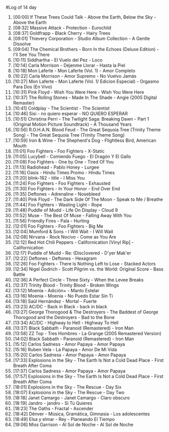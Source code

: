#Log of 14 day

1. [00:00] If These Trees Could Talk - Above the Earth, Below the Sky - Above the Earth
1. [08:32] Massive Attack - Protection - Eurochild
1. [08:37] Goldfrapp - Black Cherry - Hairy Trees
1. [09:01] Thievery Corporation - Studio Album Collection - A Gentle Dissolve
1. [09:04] The Chemical Brothers - Born In the Echoes (Deluxe Edition) - I'll See You There
1. [10:11] Siddhartha - El Vuelo del Pez - Loco
1. [10:14] Carla Morrison - Déjenme Llorar - Hasta la Piel
1. [10:18] Mon Laferte - Mon Laferte (Vol. 1) - Amor Completo
1. [10:22] Carla Morrison - Amor Supremo - No Vuelvo Jamás
1. [10:27] Mon Laferte - Mon Laferte (Vol. 1/ Edicion Especial) - Orgasmo Para Dos (En Vivo)
1. [10:31] Pink Floyd - Wish You Were Here - Wish You Were Here
1. [10:37] The Rolling Stones - Made In The Shade - Angie (2005 Digital Remaster)
1. [10:41] Coldplay - The Scientist - The Scientist
1. [10:46] Sisi - no quiero esperar - NO QUIERO ESPERAR
1. [10:51] Christina Perri - The Twilight Saga: Breaking Dawn - Part 1 (Original Motion Picture Soundtrack) - A Thousand Years
1. [10:56] R.O.H.A.N. Blood Feud - The Great Sequoia Tree (Trinity Theme Song) - The Great Sequoia Tree (Trinity Theme Song)
1. [10:59] Iron & Wine - The Shepherd's Dog - Flightless Bird, American Mouth
1. [11:01] Foo Fighters - Foo Fighters - X-Static
1. [11:05] Lucybell - Comiendo Fuego - El Dragón Y El Gallo
1. [11:08] Foo Fighters - One by One - Tired Of You
1. [11:13] Radiohead - Pablo Honey - Lurgee
1. [11:16] Oasis - Hindu Times Promo - Hindu Times
1. [11:20] blink-182 - title - I Miss You
1. [11:24] Foo Fighters - Foo Fighters - Exhausted
1. [11:30] Foo Fighters - In Your Honor - End Over End
1. [11:35] Deftones - Adrenaline - Nosebleed
1. [11:40] Pink Floyd - The Dark Side Of The Moon - Speak to Me / Breathe
1. [11:44] Foo Fighters - Wasting Light - Rope
1. [11:48] Puddle of Mudd - Life On Display - Cloud 9
1. [11:52] Muse - The Best Of Muse - Falling Away With You
1. [11:56] Friendly Fires - Pala - Hurting
1. [12:01] Foo Fighters - Foo Fighters - Big Me
1. [12:04] Mumford & Sons - I Will Wait - I Will Wait
1. [12:08] Nirvana - Rock Nocivo - Come as You Are
1. [12:12] Red Hot Chili Peppers - Californication [Vinyl Rip] - Californication
1. [12:17] Puddle of Mudd - Re: (Disc)overed - D'yer Mak'er
1. [12:22] Deftones - Deftones - Hexagram
1. [12:26] Foo Fighters - There Is Nothing Left to Lose - Stacked Actors
1. [12:34] Nigel Godrich - Scott Pilgrim vs. the World: Original Score - Bass Battle
1. [12:36] A Perfect Circle - Three Sixty - When the Levee Breaks
1. [12:37] Trinity Blood - Trinity Blood - Broken Wings
1. [13:12] Moenia - Adición+ - Manto Estelar
1. [13:16] Moenia - Moenia - No Puedo Estar Sin Ti
1. [13:18] Saúl Hernández - Mortal - Fuerte
1. [13:23] AC/DC - Back in Black - back in black
1. [13:27] George Thorogood & The Destroyers - The Baddest of George Thorogood and the Destroyers - Bad to the Bone
1. [13:34] AC/DC - Highway to Hell - Highway To Hell
1. [13:37] Black Sabbath - Paranoid (Remastered) - Iron Man
1. [13:58] ZZ Top - Tres Hombres - La Grange (2005 Remastered Version)
1. [14:02] Black Sabbath - Paranoid (Remastered) - Iron Man
1. [15:12] Carlos Sadness - Amor Papaya - Amor Papaya
1. [15:16] Ruben Vela - La Papaya - Amor De Mi Vida
1. [15:20] Carlos Sadness - Amor Papaya - Amor Papaya
1. [17:33] Explosions in the Sky - The Earth Is Not a Cold Dead Place - First Breath After Coma
1. [17:37] Carlos Sadness - Amor Papaya - Amor Papaya
1. [17:57] Explosions in the Sky - The Earth Is Not a Cold Dead Place - First Breath After Coma
1. [18:01] Explosions in the Sky - The Rescue - Day Six
1. [18:07] Explosions in the Sky - The Rescue - Day Two
1. [18:18] Janet Camargo - Janet Camargo - Claro obscuro
1. [18:19] Jandro - jandro - Si Tú Quieres
1. [18:23] The Oaths - Fractal - Ascender
1. [18:42] Dënver - Música, Gramática, Gimnasia - Los adolescentes
1. [18:49] Elsa y elmar - Rey - Planeando El Tiempo
1. [19:06] Miss Garrison - Al Sol de Noche - Al Sol de Noche
